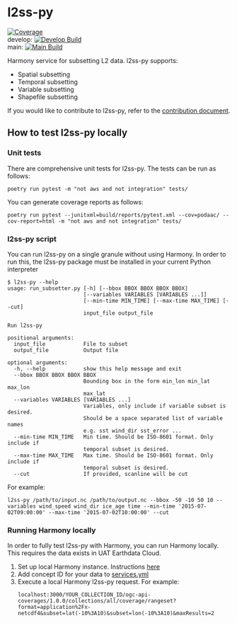 
# l2ss-py

[![Coverage](https://sonarcloud.io/api/project_badges/measure?project=podaac_l2ss-py&metric=coverage)](https://sonarcloud.io/dashboard?id=podaac_l2ss-py)  
develop: [![Develop Build](https://github.com/podaac/l2ss-py/actions/workflows/build-pipeline.yml/badge.svg?branch=develop&event=push)](https://github.com/podaac/l2ss-py/actions/workflows/build-pipeline.yml)  
main: [![Main Build](https://github.com/podaac/l2ss-py/actions/workflows/build-pipeline.yml/badge.svg?branch=main&event=push)](https://github.com/podaac/l2ss-py/actions/workflows/build-pipeline.yml)

Harmony service for subsetting L2 data. l2ss-py supports:

- Spatial subsetting
- Temporal subsetting
- Variable subsetting
- Shapefile subsetting

If you would like to contribute to l2ss-py, refer to the [contribution document](CONTRIBUTING.md).


## How to test l2ss-py locally

### Unit tests

There are comprehensive unit tests for l2ss-py. The tests can be run as follows:

```
poetry run pytest -m "not aws and not integration" tests/
```

You can generate coverage reports as follows:

```
poetry run pytest --junitxml=build/reports/pytest.xml --cov=podaac/ --cov-report=html -m "not aws and not integration" tests/
```

### l2ss-py script

You can run l2ss-py on a single granule without using Harmony. In order 
to run this, the l2ss-py package must be installed in your current 
Python interpreter

```
$ l2ss-py --help                                                                                                                    
usage: run_subsetter.py [-h] [--bbox BBOX BBOX BBOX BBOX]
                        [--variables VARIABLES [VARIABLES ...]]
                        [--min-time MIN_TIME] [--max-time MAX_TIME] [--cut]
                        input_file output_file

Run l2ss-py

positional arguments:
  input_file            File to subset
  output_file           Output file

optional arguments:
  -h, --help            show this help message and exit
  --bbox BBOX BBOX BBOX BBOX
                        Bounding box in the form min_lon min_lat max_lon
                        max_lat
  --variables VARIABLES [VARIABLES ...]
                        Variables, only include if variable subset is desired.
                        Should be a space separated list of variable names
                        e.g. sst wind_dir sst_error ...
  --min-time MIN_TIME   Min time. Should be ISO-8601 format. Only include if
                        temporal subset is desired.
  --max-time MAX_TIME   Max time. Should be ISO-8601 format. Only include if
                        temporal subset is desired.
  --cut                 If provided, scanline will be cut
```

For example:

```
l2ss-py /path/to/input.nc /path/to/output.nc --bbox -50 -10 50 10 --variables wind_speed wind_dir ice_age time --min-time '2015-07-02T09:00:00' --max-time '2015-07-02T10:00:00' --cut
```

### Running Harmony locally

In order to fully test l2ss-py with Harmony, you can run Harmony locally. This requires the data exists in UAT Earthdata Cloud.

1. Set up local Harmony instance. Instructions [here](https://github.com/nasa/harmony#Quick-Start)
2. Add concept ID for your data to [services.yml](https://github.com/nasa/harmony/blob/main/config/services.yml)
3. Execute a local Harmony l2ss-py request. For example:
    ```
   localhost:3000/YOUR_COLLECTION_ID/ogc-api-coverages/1.0.0/collections/all/coverage/rangeset?format=application%2Fx-netcdf4&subset=lat(-10%3A10)&subset=lon(-10%3A10)&maxResults=2
   ```

